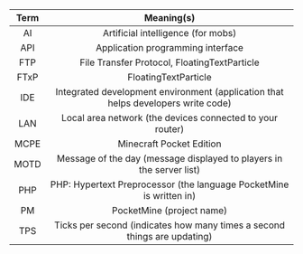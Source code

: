 | Term | Meaning(s) |
| :---: | :----: |
| AI | Artificial intelligence (for mobs) |
| API | Application programming interface |
| FTP | File Transfer Protocol, FloatingTextParticle |
| FTxP | FloatingTextParticle |
| IDE | Integrated development environment (application that helps developers write code) |
| LAN | Local area network (the devices connected to your router) |
| MCPE | Minecraft Pocket Edition |
| MOTD | Message of the day (message displayed to players in the server list) |
| PHP | PHP: Hypertext Preprocessor (the language PocketMine is written in) |
| PM | PocketMine (project name) |
| TPS | Ticks per second (indicates how many times a second things are updating) |